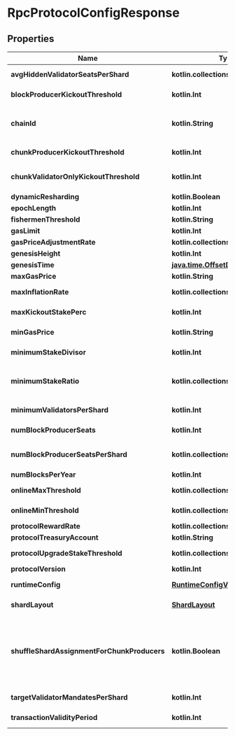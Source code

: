 
# RpcProtocolConfigResponse

## Properties
| Name | Type | Description | Notes |
| ------------ | ------------- | ------------- | ------------- |
| **avgHiddenValidatorSeatsPerShard** | **kotlin.collections.List&lt;kotlin.Int&gt;** | Expected number of hidden validators per shard. |  |
| **blockProducerKickoutThreshold** | **kotlin.Int** | Threshold for kicking out block producers, between 0 and 100. |  |
| **chainId** | **kotlin.String** | ID of the blockchain. This must be unique for every blockchain. If your testnet blockchains do not have unique chain IDs, you will have a bad time. |  |
| **chunkProducerKickoutThreshold** | **kotlin.Int** | Threshold for kicking out chunk producers, between 0 and 100. |  |
| **chunkValidatorOnlyKickoutThreshold** | **kotlin.Int** | Threshold for kicking out nodes which are only chunk validators, between 0 and 100. |  |
| **dynamicResharding** | **kotlin.Boolean** | Enable dynamic re-sharding. |  |
| **epochLength** | **kotlin.Int** | Epoch length counted in block heights. |  |
| **fishermenThreshold** | **kotlin.String** | Fishermen stake threshold. |  |
| **gasLimit** | **kotlin.Int** | Initial gas limit. |  |
| **gasPriceAdjustmentRate** | **kotlin.collections.List&lt;kotlin.Int&gt;** | Gas price adjustment rate |  |
| **genesisHeight** | **kotlin.Int** | Height of genesis block. |  |
| **genesisTime** | [**java.time.OffsetDateTime**](java.time.OffsetDateTime.md) | Official time of blockchain start. |  |
| **maxGasPrice** | **kotlin.String** | Maximum gas price. |  |
| **maxInflationRate** | **kotlin.collections.List&lt;kotlin.Int&gt;** | Maximum inflation on the total supply every epoch. |  |
| **maxKickoutStakePerc** | **kotlin.Int** | Max stake percentage of the validators we will kick out. |  |
| **minGasPrice** | **kotlin.String** | Minimum gas price. It is also the initial gas price. |  |
| **minimumStakeDivisor** | **kotlin.Int** | The minimum stake required for staking is last seat price divided by this number. |  |
| **minimumStakeRatio** | **kotlin.collections.List&lt;kotlin.Int&gt;** | The lowest ratio s/s_total any block producer can have. See &lt;https://github.com/near/NEPs/pull/167&gt; for details |  |
| **minimumValidatorsPerShard** | **kotlin.Int** | The minimum number of validators each shard must have |  |
| **numBlockProducerSeats** | **kotlin.Int** | Number of block producer seats at genesis. |  |
| **numBlockProducerSeatsPerShard** | **kotlin.collections.List&lt;kotlin.Int&gt;** | Defines number of shards and number of block producer seats per each shard at genesis. |  |
| **numBlocksPerYear** | **kotlin.Int** | Expected number of blocks per year |  |
| **onlineMaxThreshold** | **kotlin.collections.List&lt;kotlin.Int&gt;** | Online maximum threshold above which validator gets full reward. |  |
| **onlineMinThreshold** | **kotlin.collections.List&lt;kotlin.Int&gt;** | Online minimum threshold below which validator doesn&#39;t receive reward. |  |
| **protocolRewardRate** | **kotlin.collections.List&lt;kotlin.Int&gt;** | Protocol treasury rate |  |
| **protocolTreasuryAccount** | **kotlin.String** | Protocol treasury account |  |
| **protocolUpgradeStakeThreshold** | **kotlin.collections.List&lt;kotlin.Int&gt;** | Threshold of stake that needs to indicate that they ready for upgrade. |  |
| **protocolVersion** | **kotlin.Int** | Current Protocol Version |  |
| **runtimeConfig** | [**RuntimeConfigView**](RuntimeConfigView.md) | Runtime configuration (mostly economics constants). |  |
| **shardLayout** | [**ShardLayout**](ShardLayout.md) | Layout information regarding how to split accounts to shards |  |
| **shuffleShardAssignmentForChunkProducers** | **kotlin.Boolean** | If true, shuffle the chunk producers across shards. In other words, if the shard assignments were &#x60;[S_0, S_1, S_2, S_3]&#x60; where &#x60;S_i&#x60; represents the set of chunk producers for shard &#x60;i&#x60;, if this flag were true, the shard assignments might become, for example, &#x60;[S_2, S_0, S_3, S_1]&#x60;. |  |
| **targetValidatorMandatesPerShard** | **kotlin.Int** | Number of target chunk validator mandates for each shard. |  |
| **transactionValidityPeriod** | **kotlin.Int** | Number of blocks for which a given transaction is valid |  |



